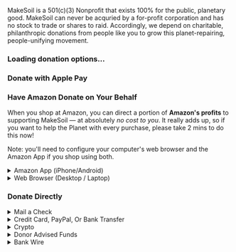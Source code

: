 
MakeSoil is a 501(c)(3) Nonprofit that exists 100% for the public, planetary good. MakeSoil can never be acquried by a for-profit corporation and has no stock to trade or shares to raid. Accordingly, we depend on charitable, philanthropic donations from people like you to grow this planet-repairing, people-unifying movement.

<stripe>
<stripe-loading>

### Loading donation options...
</stripe-loading>
<stripe-available>

### Donate with Apple Pay
<stripe-payment amounts='[5,10,50,100,500,1000]' default='50'/>
</stripe-available>

### Have Amazon Donate on Your Behalf
When you shop at Amazon, you can direct a portion of **Amazon's profits** to supporting MakeSoil — at absolutely _no cost to you_. It really adds up, so if you want to help the Planet with every purchase, please take 2 mins to do this now!

Note: you'll need to configure your computer's web browser and the Amazon App if you shop using both.

<details>
<summary>Amazon App (iPhone/Android)</summary>

- Open the Amazon App and select the ≡ at the bottom right corner of the screen
- Then scroll to the bottom and choose “Settings”
- Scroll down and select “AmazonSmile”, then click the yellow “Turn on Amazon Smile” button. 
- Lastly, after the confirmation screen that says “Welcome!”, scroll down to the bottom of the page, select “Choose your charity” or “Change your charity”, and search for MakeSoil. Hit “select” next to our name.

</details>

<details>
<summary>Web Browser (Desktop / Laptop)</summary>

- First set MakeSoil as your charity of choice by clicking <a href="https://smile.amazon.com/ch/82-4769177">here.</a> 

- Then install one of the un-obtrusive browser extensions below. These extensions do **not** collect any of your data — they only redirect Amazon to Amazon's <em>Smile</em> program so you don't have to remember to, which does _not_ alter your Amazon shopping experience in any way.

<details>
<summary><em>Chrome</em></summary>

- View the _Smile Always_ plugin from the <a href="https://chrome.google.com/webstore/detail/smile-always/jgpmhnmjbhgkhpbgelalfpplebgfjmbf">Chrome Web Store</a>
- Click the blue button that says “Add to Chrome”
- You’ll get a pop up window confirming, Add “Smile Always”?
- Click “Add extension” and you’ll get a confirmation pop up that says “Smile Always has been added to Chrome”
</details>

<details>
<summary><em>Safari</em></summary>

- View the _SmileAllDay_ extension in the <a href="https://apps.apple.com/us/app/smileallday/id1180442868">App Store</a>
- Click the blue “Get” button for the “Smile All Day” extension
- Then click the green “Install” button
- Next, click the blue “Open” button
- Choose “Show extensions” and click the checkbox next to “SmileAllDay” to activate the extension

</details>
</details>

### Donate Directly

<details>
<summary>Mail a Check</summary>

Paper checks, remember those? They work well for us too! Please drop one in the mail:

<blockquote>

MakeSoil  
401 Broadway Suite 100 PMB 91115  
Tacoma, WA 98402  
United States  

</blockquote>

</details>


<details>
<summary>Credit Card, PayPal, Or Bank Transfer</summary>

<div style="text-align:center;margin-top:2rem;padding-top:2rem;">
  <script src="https://donorbox.org/widget.js" paypalExpress="true"></script><iframe src="https://donorbox.org/embed/makesoil" height="900px" width="100%" style="max-width:425px;" seamless="seamless" name="donorbox" frameborder="0" scrolling="no" allowpaymentrequest></iframe>
  <br />
</div>
</details>


<details>
<summary>Crypto</summary>

<blockquote>
<div>
  <a class="donate-with-crypto"
     href="https://commerce.coinbase.com/checkout/baf9ce19-918b-4b47-ae0d-aec51091d202" target="_blank">
    Donate via Coinbase
  </a>
  <script src="https://commerce.coinbase.com/v1/checkout.js?version=201807">
  </script>
</div>
</blockquote>
</details>


<details>
<summary>Donor Advised Funds</summary>

<iframe src="/dafdirect.html" style="height: 313px; width: 300px;" frameborder="0" ></iframe>

<div style="text-align: center;">Use <a href="https://www.dafdirect.org/DAFDirect/daflink?_dafdirect_settings=ODI0NzY5MTc3XzIxMTFfY2IzNWZhZmYtZjk5MC00ZTdkLTg5YzMtZDIzMjRjNGQ0ZWU0&designatedText=TWFrZVNvaWw=&amountValue=" target="_blank">DAF Direct</a> to easily donate to MakeSoil through Fidelity Charitable, Schwab Charitable, and BNY Mellon.</div>

<br>
<br>

</details>

<details>
<summary>Bank Wire</summary>

For bank wire information please <a href="https://www.makesoil.org/contact-us"> Contact Us.</a>


</details>
</stripe>

